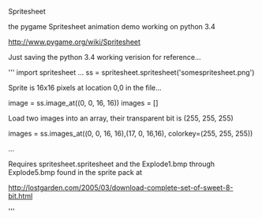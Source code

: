 
Spritesheet

the pygame Spritesheet animation demo working on python 3.4


http://www.pygame.org/wiki/Spritesheet

Just saving the python 3.4 working verision for reference...

'''
import spritesheet
...
ss = spritesheet.spritesheet('somespritesheet.png')

Sprite is 16x16 pixels at location 0,0 in the file...

image = ss.image_at((0, 0, 16, 16))
images = []


Load two images into an array, their transparent bit is (255, 255, 255)

images = ss.images_at((0, 0, 16, 16),(17, 0, 16,16), colorkey=(255, 255, 255))


...

Requires spritesheet.spritesheet and the Explode1.bmp through Explode5.bmp
found in the sprite pack at


http://lostgarden.com/2005/03/download-complete-set-of-sweet-8-bit.html

'''
